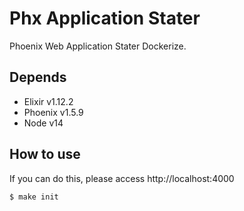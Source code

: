 # Phx Application Stater

Phoenix Web Application Stater Dockerize.

## Depends

- Elixir v1.12.2
- Phoenix v1.5.9
- Node v14

## How to use

If you can do this, please access http://localhost:4000

```
$ make init
```
